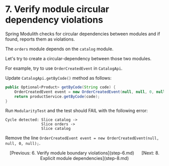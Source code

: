 # 7. Verify module circular dependency violations

Spring Modulith checks for circular dependencies between modules and if found, reports them as violations.

The `orders` module depends on the `catalog` module.

Let's try to create a circular-dependency between those two modules.

For example, try to use `OrderCreatedEvent` in `CatalogApi`.

Update `CatalogApi.getByCode()` method as follows:

```java
public Optional<Product> getByCode(String code) {
    OrderCreatedEvent event = new OrderCreatedEvent(null, null, 0, null);
    return productService.getByCode(code);
}
```

Run `ModularityTest` and the test should FAIL with the following error:

```shell
Cycle detected: Slice catalog -> 
                Slice orders -> 
                Slice catalog
```

Remove the line `OrderCreatedEvent event = new OrderCreatedEvent(null, null, 0, null);`.

<p align="center">
[Previous: 6. Verify module boundary violations](step-6.md) &nbsp;&nbsp;&nbsp;&nbsp;
[Next: 8. Explicit module dependencies](step-8.md)
</p>
